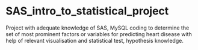# SAS_intro_to_statistical_project
Project with adequate knowledge of SAS, MySQL coding to determine the set of most prominent factors or variables for predicting  heart disease with help of relevant visualisation and statistical test, hypothesis knowledge.
